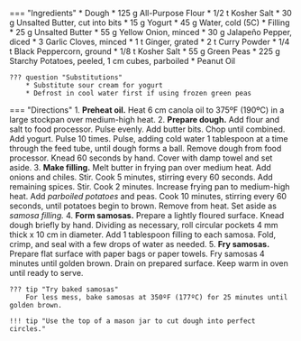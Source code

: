 === "Ingredients"
    * Dough
        * 125 g All-Purpose Flour
        * 1/2 t Kosher Salt
        * 30 g Unsalted Butter, cut into bits
        * 15 g Yogurt
        * 45 g Water, cold (5C)
    * Filling
        * 25 g Unsalted Butter
        * 55 g Yellow Onion, minced
        * 30 g Jalapeño Pepper, diced
        * 3 Garlic Cloves, minced
        * 1 t Ginger, grated
        * 2 t Curry Powder
        * 1/4 t Black Peppercorn, ground
        * 1/8 t Kosher Salt
        * 55 g Green Peas
        * 225 g Starchy Potatoes, peeled, 1 cm cubes, parboiled
    * Peanut Oil

    ??? question "Substitutions"
        * Substitute sour cream for yogurt
        * Defrost in cool water first if using frozen green peas

=== "Directions"
    1. **Preheat oil.** Heat 6 cm canola oil to 375ºF (190ºC) in a large stockpan over medium-high heat.
    2. **Prepare dough.** Add flour and salt to food processor. Pulse evenly. Add butter bits. Chop until combined. Add yogurt. Pulse 10 times. Pulse, adding cold water 1 tablespoon at a time through the feed tube, until dough forms a ball. Remove dough from food processor. Knead 60 seconds by hand. Cover with damp towel and set aside.
    3. **Make filling.** Melt butter in frying pan over medium heat. Add onions and chiles. Stir. Cook 5 minutes, stirring every 60 seconds. Add remaining spices. Stir. Cook 2 minutes. Increase frying pan to medium-high heat. Add *parboiled potatoes* and peas. Cook 10 minutes, stirring every 60 seconds, until potatoes begin to brown. Remove from heat. Set aside as *samosa filling.*
    4. **Form samosas.** Prepare a lightly floured surface. Knead dough briefly by hand. Dividing as necessary, roll circular pockets 4 mm thick x 10 cm in diameter. Add 1 tablespoon filling to each samosa. Fold, crimp, and seal with a few drops of water as needed.
    5. **Fry samosas.** Prepare flat surface with paper bags or paper towels. Fry samosas 4 minutes until golden brown. Drain on prepared surface. Keep warm in oven until ready to serve.

    ??? tip "Try baked samosas"
        For less mess, bake samosas at 350ºF (177ºC) for 25 minutes until golden brown.

    !!! tip "Use the top of a mason jar to cut dough into perfect circles."

[^bittman]:
    {{ cite.bittman_how_to_cook_everything }}
[^manjula]:
    Jain, Manjula. ["Samosa."](https://www.manjulaskitchen.com/samosa/) _Manjula's Kitchen._ 19 April 2007.
